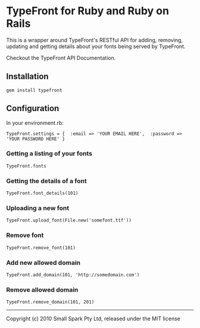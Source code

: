 # TypeFront for Ruby and Ruby on Rails

This is a wrapper around TypeFront's RESTful API for adding, removing, updating and getting details about your fonts being served by TypeFront.

Checkout the TypeFront API Documentation.

## Installation

`gem install typefront`

## Configuration

In your environment.rb:

`TypeFront.settings = { 
  :email => 'YOUR EMAIL HERE', 
  :password => 'YOUR PASSWORD HERE'
}`

### Getting a listing of your fonts

`TypeFront.fonts`

### Getting the details of a font

`TypeFront.font_details(101)`

### Uploading a new font

`TypeFront.upload_font(File.new('somefont.ttf'))`

### Remove font

`TypeFront.remove_font(101)`

### Add new allowed domain

`TypeFront.add_domain(101, 'http://somedomain.com')`

### Remove allowed domain

`TypeFront.remove_domain(101, 201)`

---

Copyright (c) 2010 Small Spark Pty Ltd, released under the MIT license
